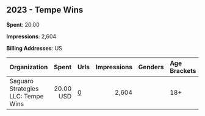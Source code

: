 ## 2023 - Tempe Wins 
**Spent**: 20.00

**Impressions**: 2,604

**Billing Addresses**: US

|Organization|Spent|Urls|Impressions|Genders|Age Brackets|Country Codes|
|:---|---:|:---|---:|:---|:---|:---|
|Saguaro Strategies LLC: Tempe Wins|20.00 USD|[0](https://www.snap.com/political-ads/asset/c354b2344f520034237e7e7dc8947bf1e02de19a77ab6b06df44fc03eaa37d82?mediaType=mp4)|2,604||18+|united states|
